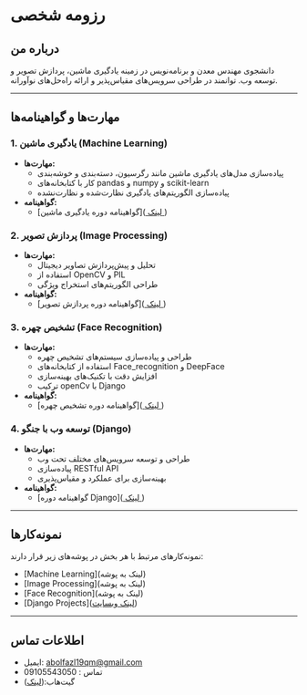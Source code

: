 # رزومه شخصی

## درباره من
دانشجوی مهندس معدن و برنامه‌نویس در زمینه یادگیری ماشین، پردازش تصویر و توسعه وب. توانمند در طراحی سرویس‌های مقیاس‌پذیر و ارائه راه‌حل‌های نوآورانه.

---

## مهارت‌ها و گواهینامه‌ها

### 1. یادگیری ماشین (Machine Learning)
- **مهارت‌ها:**
  - پیاده‌سازی مدل‌های یادگیری ماشین مانند رگرسیون، دسته‌بندی و خوشه‌بندی
  - کار با کتابخانه‌های 
pandas و numpy و scikit-learn
  - پیاده‌سازی الگوریتم‌های یادگیری نظارت‌شده و نظارت‌نشده
- **گواهینامه:**
  - [گواهینامه دوره یادگیری ماشین]([ لینک ](https://maktabkhooneh.org/certificates/mk-fho0o7/))

### 2. پردازش تصویر (Image Processing)
- **مهارت‌ها:**
  - تحلیل و پیش‌پردازش تصاویر دیجیتال
  - استفاده از OpenCV و PIL
  - طراحی الگوریتم‌های استخراج ویژگی
- **گواهینامه:**
  - [گواهینامه دوره پردازش تصویر]([ لینک ](https://maktabkhooneh.org/certificates/mk-6xo4d5/))

### 3. تشخیص چهره (Face Recognition)
- **مهارت‌ها:**
  - طراحی و پیاده‌سازی سیستم‌های تشخیص چهره
  - استفاده از کتابخانه‌های Face_recognition و DeepFace
  - افزایش دقت با تکنیک‌های بهینه‌سازی
  - ترکیب openCv با Django
- **گواهینامه:**
  - [گواهینامه دوره تشخیص چهره]([ لینک ](https://toplearn.com/Certificate/35343__c950e5c2-ccd1-42de-801b-b2b9dd927bd5))

### 4. توسعه وب با جنگو (Django)
- **مهارت‌ها:**
  - طراحی و توسعه سرویس‌های مختلف تحت وب
  - پیاده‌سازی RESTful API
  - بهینه‌سازی برای عملکرد و مقیاس‌پذیری
- **گواهینامه:**
  - [گواهینامه دوره Django]([ لینک ](https://toplearn.com/Certificate/35323__c950e5c2-ccd1-42de-801b-b2b9dd927bd5))

---

## نمونه‌کارها
نمونه‌کارهای مرتبط با هر بخش در پوشه‌های زیر قرار دارند:

- [Machine Learning](لینک به پوشه)
- [Image Processing](لینک به پوشه)
- [Face Recognition](لینک به پوشه)
- [Django Projects]([لینک وبسایت](https://neomenu.ir/))

---

## اطلاعات تماس
- ایمیل: abolfazl19qm@gmail.com
- تماس : 09105543050
- گیت‌هاب:([لینک](https://github.com/abolfazlmehdizadeh/))

